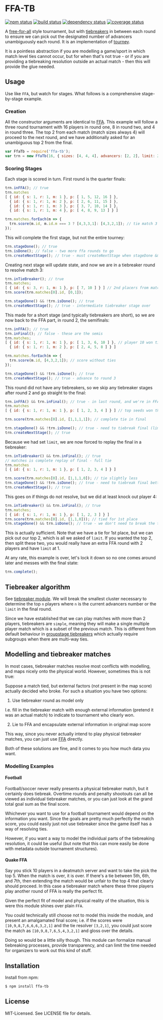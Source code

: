 # FFA-TB
[![npm status](http://img.shields.io/npm/v/ffa-tb.svg)](https://www.npmjs.org/package/ffa-tb)
[![build status](https://secure.travis-ci.org/clux/ffa-tb.svg)](http://travis-ci.org/clux/ffa-tb)
[![dependency status](https://david-dm.org/clux/ffa-tb.svg)](https://david-dm.org/clux/ffa-tb)
[![coverage status](http://img.shields.io/coveralls/clux/ffa-tb.svg)](https://coveralls.io/r/clux/ffa-tb)

A [free-for-all](https://github.com/clux/ffa) style tournament, but with [tiebreakers](https://github.com/clux/tiebreaker) in between each round to ensure we can pick out the designated number of advancers unambiguously each round. It is an implementation of [tourney](https://github.com/clux/tourney).

It is a pointless abstraction if you are modelling a game/sport in which match level ties cannot occur, but for when that's not true - or if you are providing a tiebreaking resolution outside an actual match - then this will provide the glue needed.

## Usage
Use like `FFA`, but watch for stages. What follows is a comprehensive stage-by-stage example.

### Creation
All the constructor arguments are identical to [FFA](https://github.com/clux/ffa).
This example will follow a three round tournament with 16 players in round one, 8 in round two, and 4 in round three. The top 2 from each match (match sizes always 4) will proceed to the next round, and we have additionally asked for an unambiguous top 2 from the final.

```js
var FfaTb = require('ffa-tb');
var trn = new FfaTb(16, { sizes: [4, 4, 4], advancers: [2, 2], limit: 2 });
```

### Scoring Stages
Each stage is scored in turn. First round is the quarter finals:

```js
trn.inFFA(); // true
trn.matches
[ { id: { s: 1, r: 1, m: 1 }, p: [ 1, 5, 12, 16 ] },
  { id: { s: 1, r: 1, m: 2 }, p: [ 2, 6, 11, 15 ] },
  { id: { s: 1, r: 1, m: 3 }, p: [ 3, 7, 10, 14 ] },
  { id: { s: 1, r: 1, m: 4 }, p: [ 4, 8, 9, 13 ] } ]

trn.matches.forEach(m => {
  trn.score(m.id, m.id.m === 3 ? [4,3,3,1]: [4,3,2,1]); // tie match 3
});
```

This will complete the first stage, but not the entire tourney:

```js
trn.stageDone(); // true
trn.isDone(); // false - two more ffa rounds to go
trn.createNextStage(); // true - must createNextStage when stageDone && !isDone
```

Creating next stage will update state, and now we are in a tiebreaker round to resolve match 3:

```js
trn.inTieBreaker(); // true
trn.matches;
[ { id: { s: 3, r: 1, m: 1 }, p: [ 7, 10 ] } ] // 2nd placers from match 3 must be resolved
trn.score(trn.matches[0].id, [0,1]);

trn.stageDone() && !trn.isDone(); // true
trn.createNextStage(); // true - intermediate tiebreaker stage over
```

This made for a short stage (and typically tiebreakers are short), so we are now back to the FFA part, in round 2, the semifinals:

```js
trn.inFFA(); // true
trn.inFinal(); // false - these are the semis
trn.matches;
[ { id: { s: 1, r: 1, m: 1 }, p: [ 1, 3, 6, 10 ] }, // player 10 won tiebreaker
  { id: { s: 1, r: 1, m: 2 }, p: [ 2, 4, 5, 8 ] } ]

trn.matches.forEach(m => {
  trn.score(m.id, [4,3,2,1]); // score without ties
});

trn.stageDone() && !trn.isDone(); // true
trn.createNextStage(); // true - advance to round 3
```

This round did not have any tiebreakers, so we skip any tiebreaker stages after round 2 and go straight to the final:

```js
trn.inFFA() && trn.inFinal(); // true - in last round, and we're in FFA
trn.matches
[ { id: { s: 1, r: 1, m: 1 }, p: [ 1, 2, 3, 4 ] } ] // top seeds won their semis

trn.score(trn.matches[0].id, [1,1,1,1]); // complete tie in final

trn.stageDone() && !trn.isDone(); // true - need to tiebreak final (limit set to 2)
trn.createNextStage(); // true
```

Because we had set `limit`, we are now forced to replay the final in a tiebreaker:

```js
trn.inTieBreaker() && trn.inFinal(); // true
// matches is complete replay of final - full tie
trn.matches
[ { id: { s: 1, r: 1, m: 1 }, p: [ 1, 2, 3, 4 ] } ]

trn.score(trn.matches[0].id, [1,1,1,0]); // tie slightly less
trn.stageDone() && !trn.isDone(); // true - need to tiebreak final better
trn.createNextStage(); // true
```

This goes on if things do not resolve, but we did at least knock out player 4:

```js
trn.inTieBreaker() && trn.inFinal(); // true
trn.matches;
[ { id: { s: 1, r: 1, m: 1 }, p: [ 1, 2, 3 ] } ]
trn.score(trn.matches[0].id, [1,1,0])); // tied for 1st place
trn.stageDone() && trn.isDone(); // true - we don't need to break the top 2
```

This is actually sufficient. Note that we have a tie for 1st place, but we can pick out our top 2, which is all we asked of `limit`. If you wanted the top 2, then split these two, you would really have an extra FFA round with 2 players and have `limit` at 1.

At any rate, this example is over, let's lock it down so no one comes around later and messes with the final state:

```js
trn.complete();
```

## Tiebreaker algorithm
See [tiebreaker module](https://github.com/clux/tiebreaker). We will break the smallest cluster necessary to determine the top `n` players where `n` is the current advancers number or the `limit` in the final round.

Since we have established that we can play matches with more than 2 players, tiebreakers are `simple`, meaning they will make a single multiple  player match which is a subset of the previous match. This is different from default behaviour in [groupstage tiebreakers](https://github.com/clux/groupstage-tb) which actually require subgroups when there are multi-way ties.

## Modelling and tiebreaker matches
In most cases, tiebreaker matches resolve most conflicts with modelling, and maps nicely onto the physical world. However, sometimes this is not true:

Suppose a match tied, but external factors (not present in the map score) actually decided who broke. For such a situation you have two options:

 1. Use tiebreaker round as model only

I.e. fill in the tiebreaker match with enough external information (pretend it was an actual match) to indicate to tournament who clearly won.

 2. Lie to FFA and encapsulate external information in original map score

This way, since you never actually intend to play physical tiebreaker matches, you can just use [FFA](https://npmjs.org/ffa) directly.

Both of these solutions are fine, and it comes to you how much data you want.

### Modelling Examples
#### Football
Football/soccer never really presents a physical tiebreaker match, but it certainly does tiebreak.
Overtime rounds and penalty shootouts can all be viewed as individual tiebreaker matches, or you can just look at the grand total goal sum as the final score.

Whichever you want to use for a football tournament would depend on the information you want. Since the goals are pretty much perfectly the match score, you could easily just not use tiebreaker since the game itself has a way of resolving ties.

However, if you want a way to model the individual parts of the tiebreaking resolution, it could be useful (but note that this can more easily be done with metadata outside tournament structures).

#### Quake FFA
Say you stick 10 players in a deatmatch server and want to take the pick the top 5. When the match is over, it is over. If there's a tie between 5th, 6th, and 7th, then extending the match would be unfair to the top 4 that clearly should proceed. In this case a tiebreaker match where these three players play another round of FFA is really the perfect fit.

Given the perfect fit of model and physical reality of the situation, this is were this module shines over plain `FFA`.

You could technically still choose not to model this inside the module, and present an amalgamated final score; i.e. if the scores were `[10,9,8,7,6,6,6,3,2,1]` and the tie resolver `[3,2,1]`, you could just score the match as `[10,9,8,7,6,5,4,3,2,1]` and gloss over the details.

Doing so would be a little silly though. This module can formalize manual tiebreaking processes, provide transparency, and can limit the time needed for organizers to work out this kind of stuff.

## Installation
Install from npm:

```bash
$ npm install ffa-tb
```

## License
MIT-Licensed. See LICENSE file for details.
